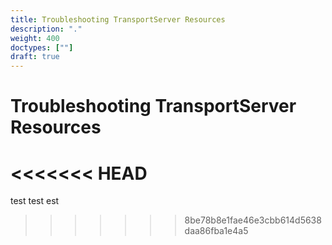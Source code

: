 ```yaml
---
title: Troubleshooting TransportServer Resources
description: "."
weight: 400
doctypes: [""]
draft: true
---
```


# Troubleshooting TransportServer Resources

<<<<<<< HEAD
=======
test test est
>>>>>>> 8be78b8e1fae46e3cbb614d5638daa86fba1e4a5

